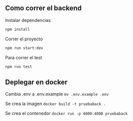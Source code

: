 
## Como correr el backend

Instalar dependencias
```bash
npm install
```
Correr el proyecto
```bash
npm run start:dev
```
Para correr el test

```bash
npm run test
```
## Deplegar en docker

Cambia .env a .env.example
`mv .env.example .env`

Se crea la imagen
 `docker build -t pruebaback .`

Se crea el contenedor
  `docker run -p 4000:4000 pruebaback`
